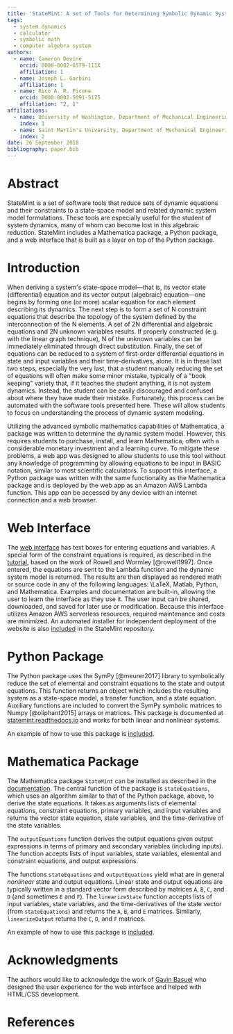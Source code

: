 ```yaml
---
title: 'StateMint: A set of Tools for Determining Symbolic Dynamic System Models using Linear Graph Methods'
tags:
  - system dynamics
  - calculator
  - symbolic math
  - computer algebra system
authors:
  - name: Cameron Devine
    orcid: 0000-0002-6579-111X
    affiliation: 1
  - name: Joseph L. Garbini
    affiliation: 1
  - name: Rico A. R. Picone
    orcid: 0000-0002-5091-5175
    affiliation: "2, 1"
affiliations:
  - name: University of Washington, Department of Mechanical Engineering
    index: 1
  - name: Saint Martin's University, Department of Mechanical Engineering
    index: 2
date: 26 September 2018
bibliography: paper.bib
---
```


# Abstract

StateMint is a set of software tools that reduce sets of dynamic equations and their constraints to a state-space model and related dynamic system model formulations.
These tools are especially useful for the student of system dynamics, many of whom can become lost in this algebraic reduction.
StateMint includes a Mathematica package, a Python package, and a web interface that is built as a layer on top of the Python package.

# Introduction

When deriving a system's state-space model&mdash;that is, its vector state (differential) equation and its vector output (algebraic) equation&mdash;one begins by forming one (or more) scalar equation for each element describing its dynamics.
The next step is to form a set of N constraint equations that describe the topology of the system defined by the interconnection of the N elements.
A set of 2N differential and algebraic equations and 2N unknown variables results.
If properly constructed (e.g. with the linear graph technique), N of the unknown variables can be immediately eliminated through direct substitution.
Finally, the set of equations can be reduced to a system of first-order differential equations in state and input variables and their time-derivatives, alone.
It is in these last two steps, especially the very last, that a student manually reducing the set of equations will often make some minor mistake, typically of a "book keeping" variety that, if it teaches the student anything, it is not system dynamics.
Instead, the student can be easily discouraged and confused about where they have made their mistake.
Fortunately, this process can be automated with the software tools presented here.
These will allow students to focus on understanding the process of dynamic system modeling.

Utilizing the advanced symbolic mathematics capabilities of Mathematica, a package was written to determine the dynamic system model.
However, this requires students to purchase, install, and learn Mathematica, often with a considerable monetary investment and a learning curve.
To mitigate these problems, a web app was designed to allow students to use this tool without any knowledge of programming by allowing equations to be input in BASIC notation, similar to most scientific calculators.
To support this interface, a Python package was written with the same functionality as the Mathematica package and is deployed by the web app as an Amazon AWS Lambda function.
This app can be accessed by any device with an internet connection and a web browser.

# Web Interface

The [web interface](http://statemint.camerondevine.me/) has text boxes for entering equations and variables.
A special form of the constraint equations is required, as described in the [tutorial](https://github.com/CameronDevine/StateMint/blob/master/tutorial.md), based on the work of Rowell and Wormley [@rowell1997].
Once entered, the equations are sent to the Lambda function and the dynamic system model is returned.
The results are then displayed as rendered math or source code in any of the following languages: \LaTeX, Matlab, Python, and Mathematica.
Examples and documentation are built-in, allowing the user to learn the interface as they use it.
The user input can be shared, downloaded, and saved for later use or modification.
Because this interface utilizes Amazon AWS serverless resources, required maintenance and costs are minimized.
An automated installer for independent deployment of the website is also [included](https://github.com/CameronDevine/StateMint/tree/master/web) in the StateMint repository.

# Python Package

The Python package uses the SymPy [@meurer2017] library to symbolically reduce the set of elemental and constraint equations to the state and output equations.
This function returns an object which includes the resulting system as a state-space model, a transfer function, and a state equation.
Auxiliary functions are included to convert the SymPy symbolic matrices to Numpy [@oliphant2015] arrays or matrices.
This package is documented at [statemint.readthedocs.io](https://statemint.readthedocs.io/en/latest/) and works for both linear and nonlinear systems.

An example of how to use this package is [included](https://github.com/CameronDevine/StateMint/blob/master/python/Example.ipynb).

# Mathematica Package

The Mathematica package `StateMint` can be installed as described in the [documentation](https://github.com/CameronDevine/StateMint/blob/master/mathematica/README.md). The central function of the package is `stateEquations`, which uses an algorithm similar to that of the Python package, above, to derive the state equations. It takes as arguments lists of elemental equations, constraint equations, primary variables, and input variables and returns the vector state equation, state variables, and the time-derivative of the state variables.

The `outputEquations` function derives the output equations given output expressions in terms of primary and secondary variables (including inputs). The function accepts lists of input variables, state variables, elemental and constraint equations, and output expressions.

The functions `stateEquations` and `outputEquations` yield what are in general *nonlinear* state and output equations. Linear state and output equations are typically written in a standard vector form described by matrices `A`, `B`, `C`, and `D` (and sometimes `E` and `F`). The `linearizeState` function accepts lists of input variables, state variables, and the time-derivatives of the state vector (from `stateEquations`) and returns the `A`, `B`, and `E` matrices. Similarly, `linearizeOutput` returns the `C`, `D`, and `F` matrices.

An example of how to use this package is [included](https://github.com/CameronDevine/StateMint/blob/master/mathematica/Example.nb).

# Acknowledgments

The authors would like to acknowledge the work of [Gavin Basuel](https://www.gavinbasuel.com/) who designed the user experience for the web interface and helped with HTML/CSS development.

# References

<!--stackedit_data:
eyJkaXNjdXNzaW9ucyI6eyJ2QWlBMUtnQUJta1lPY01lIjp7In
RleHQiOiJCQVNJQyBub3RhdGlvbiIsInN0YXJ0IjoyNzAwLCJl
bmQiOjI3MTR9LCJHN0p4aFpKR2VVelJvaEhPIjp7InRleHQiOi
JzdGF0ZS1zcGFjZSIsInN0YXJ0Ijo0NDE1LCJlbmQiOjQ0MjZ9
fSwiY29tbWVudHMiOnsiRXVPVXZiRmlINXFUbktRMCI6eyJkaX
NjdXNzaW9uSWQiOiJ2QWlBMUtnQUJta1lPY01lIiwic3ViIjoi
Z2g6MTAzOTQ4OTYiLCJ0ZXh0IjoiU2hvdWxkIHdlIGNpdGUgQk
FTSUMgbm90YXRpb24/IEkgZm91bmQgaXQgb24gV2lraXBlZGlh
LCAgXG5baHR0cHM6Ly9lbi53aWtpcGVkaWEub3JnL3dpa2kvQ2
FsY3VsYXRvcl9pbnB1dF9tZXRob2RzI0JBU0lDX25vdGF0aW9u
XShodHRwczovL2VuLndpa2lwZWRpYS5vcmcvd2lraS9DYWxjdW
xhdG9yX2lucHV0X21ldGhvZHMjQkFTSUNfbm90YXRpb24pIiwi
Y3JlYXRlZCI6MTU0Mzk1Mzc1NDY0OX0sIkVVRDZaRVlLc09aWU
FXcWYiOnsiZGlzY3Vzc2lvbklkIjoidkFpQTFLZ0FCbWtZT2NN
ZSIsInN1YiI6ImdvOjEwMjkwNTQzNTUzMDg5NjQ3NDgwMCIsIn
RleHQiOiJJIHRoaW5rIHRoYXQgd291bGQgYmUgZ29vZCB0byBj
aXRlIGl0IC4uLiBCQVNJQyBpcyBhIGxhbmd1YWdlLCByaWdodD
8gU28gSSdkIGNpdGUgaXQgaG93ZXZlciB5b3UndmUgYmVlbiBj
aXRpbmcgdGhlIG90aGVycyAuLi4iLCJjcmVhdGVkIjoxNTQ0NT
E2MjYxMzc1fSwiaWwxdE9qUzc1MU45UVdoViI6eyJkaXNjdXNz
aW9uSWQiOiJHN0p4aFpKR2VVelJvaEhPIiwic3ViIjoiZ286MT
AyOTA1NDM1NTMwODk2NDc0ODAwIiwidGV4dCI6IldlIHNob3Vs
ZCBkb3VibGUgY2hlY2sgdGhhdCB3ZSdyZSBjb25zaXN0ZW50bH
kgaHlwaGVuYXRpbmcgc3RhdGUtc3BhY2UgLi4uIGl0J3MgdGhl
IHN0YW5kYXJkIHVzYWdlIiwiY3JlYXRlZCI6MTU0NDU1ODY2Nz
g5N319LCJoaXN0b3J5IjpbMzYxNzQwMTIsLTE0NTUzOTEzMDAs
MTAyNTM0MTQ5OCwxMTMzMjQ0NjY0LC0xMjYwNTU0NTUwLC0xNj
gzNDY5NDQ5LC0xMTcxNTA5Nzk5LC0yNjc3NjYzOTUsLTU1Njk0
MDMwNyw0MzM3NDQ2OTMsLTM4NzUzMjkyMCwzMjMzMjY2ODQsNT
EyNjA5NTk2LC0xOTQ5NDEzNjAyLC00MjIwNDE1OTUsLTE2NTU1
Njg0MTQsLTEyMDk3NTA3OTYsLTczNTYwNTQ2NSwxNzE3MjAwMD
g2LC0xNTEzOTA1MDA3XX0=
-->